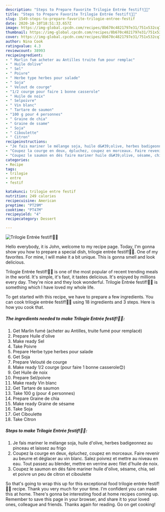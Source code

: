 ```yaml
---
description: "Steps to Prepare Favorite Trilogie Entrée festif!🥂🥂"
title: "Steps to Prepare Favorite Trilogie Entrée festif!🥂🥂"
slug: 1549-steps-to-prepare-favorite-trilogie-entree-festif
date: 2020-10-10T18:51:33.657Z
image: https://img-global.cpcdn.com/recipes/8b670c4821797e31/751x532cq70/trilogie-entree-festif🥂🥂-photo-principale-de-la-recette.jpg
thumbnail: https://img-global.cpcdn.com/recipes/8b670c4821797e31/751x532cq70/trilogie-entree-festif🥂🥂-photo-principale-de-la-recette.jpg
cover: https://img-global.cpcdn.com/recipes/8b670c4821797e31/751x532cq70/trilogie-entree-festif🥂🥂-photo-principale-de-la-recette.jpg
author: Nina Cook
ratingvalue: 4.3
reviewcount: 38993
recipeingredient:
- " Marlin fum acheter au Antilles truite fum pour remplac"
- " Huile dolive"
- " Sel"
- " Poivre"
- " Herbe type herbes pour salade"
- " Soja"
- " Velout de courge"
- "1/2 courge pour faire 1 bonne casserole"
- " Huile de noix"
- " Selpoivre"
- " Vin blanc"
- " Tartare de saumon"
- "100 g pour 4 personnes"
- " Graine de chia"
- " Graine de ssame"
- " Soja"
- " Ciboulette"
- " Citron"
recipeinstructions:
- "Je fais mariner le mélange soja, huile d&#39;olive, herbes badigeonnez au pinceau et laissez au frigo"
- "Coupez la courge en deux, épluchez, coupez en morceaux. Faire revenir au beurre et déglacer au vin blanc. Salez poivrez et mettre au niveau en eau. Tout passez au blender, mettre en verrine avec filet d&#39;huile de noix."
- "Coupez le saumon en dés faire mariner huile d&#39;olive, sésame, chia, sel et poivre un peu de citron et ciboulette"
categories:
- Recipe
tags:
- trilogie
- entre
- festif

katakunci: trilogie entre festif 
nutrition: 249 calories
recipecuisine: American
preptime: "PT29M"
cooktime: "PT47M"
recipeyield: "4"
recipecategory: Dessert

---
```



![Trilogie Entrée festif!🥂🥂](https://img-global.cpcdn.com/recipes/8b670c4821797e31/751x532cq70/trilogie-entree-festif🥂🥂-photo-principale-de-la-recette.jpg)

Hello everybody, it is John, welcome to my recipe page. Today, I'm gonna show you how to prepare a special dish, trilogie entrée festif!🥂🥂. One of my favorites. For mine, I will make it a bit unique. This is gonna smell and look delicious.



Trilogie Entrée festif!🥂🥂 is one of the most popular of recent trending meals in the world. It's simple, it's fast, it tastes delicious. It's enjoyed by millions every day. They're nice and they look wonderful. Trilogie Entrée festif!🥂🥂 is something which I have loved my whole life.


To get started with this recipe, we have to prepare a few ingredients. You can cook trilogie entrée festif!🥂🥂 using 18 ingredients and 3 steps. Here is how you cook that.

<!--inarticleads1-->

##### The ingredients needed to make Trilogie Entrée festif!🥂🥂:

1. Get  Marlin fumé (acheter au Antilles, truite fumé pour remplacé)
1. Prepare  Huile d&#39;olive
1. Make ready  Sel
1. Take  Poivre
1. Prepare  Herbe type herbes pour salade
1. Get  Soja
1. Prepare  Velouté de courge
1. Make ready 1/2 courge (pour faire 1 bonne casserole😊)
1. Get  Huile de noix
1. Prepare  Sel/poivre
1. Make ready  Vin blanc
1. Get  Tartare de saumon
1. Take 100 g (pour 4 personnes)
1. Prepare  Graine de chia
1. Make ready  Graine de sésame
1. Take  Soja
1. Get  Ciboulette
1. Take  Citron




<!--inarticleads2-->

##### Steps to make Trilogie Entrée festif!🥂🥂:

1. Je fais mariner le mélange soja, huile d&#39;olive, herbes badigeonnez au pinceau et laissez au frigo
1. Coupez la courge en deux, épluchez, coupez en morceaux. Faire revenir au beurre et déglacer au vin blanc. Salez poivrez et mettre au niveau en eau. Tout passez au blender, mettre en verrine avec filet d&#39;huile de noix.
1. Coupez le saumon en dés faire mariner huile d&#39;olive, sésame, chia, sel et poivre un peu de citron et ciboulette




So that's going to wrap this up for this exceptional food trilogie entrée festif!🥂🥂 recipe. Thank you very much for your time. I'm confident you can make this at home. There's gonna be interesting food at home recipes coming up. Remember to save this page in your browser, and share it to your loved ones, colleague and friends. Thanks again for reading. Go on get cooking!
